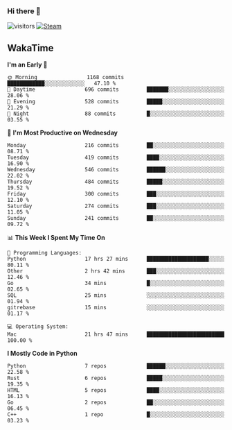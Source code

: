 ### Hi there 👋

![visitors](https://visitor-badge.glitch.me/badge?page_id=zhourunlai)
[![Steam](https://img.shields.io/badge/dynamic/json?url=https%3A%2F%2Fapi.swo.moe%2Fstats%2Fsteamgames%2F76561198285156854&query=count&color=0b1a37&label=Steam&labelColor=134375&logo=steam&suffix=+games&cacheSeconds=3600)](http://steamcommunity.com/profiles/76561198285156854)

## WakaTime
<!--START_SECTION:waka-->
**I'm an Early 🐤** 

```text
🌞 Morning                1168 commits        ████████████░░░░░░░░░░░░░   47.10 % 
🌆 Daytime                696 commits         ███████░░░░░░░░░░░░░░░░░░   28.06 % 
🌃 Evening                528 commits         █████░░░░░░░░░░░░░░░░░░░░   21.29 % 
🌙 Night                  88 commits          █░░░░░░░░░░░░░░░░░░░░░░░░   03.55 % 
```
📅 **I'm Most Productive on Wednesday** 

```text
Monday                   216 commits         ██░░░░░░░░░░░░░░░░░░░░░░░   08.71 % 
Tuesday                  419 commits         ████░░░░░░░░░░░░░░░░░░░░░   16.90 % 
Wednesday                546 commits         ██████░░░░░░░░░░░░░░░░░░░   22.02 % 
Thursday                 484 commits         █████░░░░░░░░░░░░░░░░░░░░   19.52 % 
Friday                   300 commits         ███░░░░░░░░░░░░░░░░░░░░░░   12.10 % 
Saturday                 274 commits         ███░░░░░░░░░░░░░░░░░░░░░░   11.05 % 
Sunday                   241 commits         ██░░░░░░░░░░░░░░░░░░░░░░░   09.72 % 
```


📊 **This Week I Spent My Time On** 

```text
💬 Programming Languages: 
Python                   17 hrs 27 mins      ████████████████████░░░░░   80.11 % 
Other                    2 hrs 42 mins       ███░░░░░░░░░░░░░░░░░░░░░░   12.46 % 
Go                       34 mins             █░░░░░░░░░░░░░░░░░░░░░░░░   02.65 % 
SQL                      25 mins             ░░░░░░░░░░░░░░░░░░░░░░░░░   01.94 % 
gitrebase                15 mins             ░░░░░░░░░░░░░░░░░░░░░░░░░   01.17 % 

💻 Operating System: 
Mac                      21 hrs 47 mins      █████████████████████████   100.00 % 
```

**I Mostly Code in Python** 

```text
Python                   7 repos             ██████░░░░░░░░░░░░░░░░░░░   22.58 % 
Rust                     6 repos             █████░░░░░░░░░░░░░░░░░░░░   19.35 % 
HTML                     5 repos             ████░░░░░░░░░░░░░░░░░░░░░   16.13 % 
Go                       2 repos             ██░░░░░░░░░░░░░░░░░░░░░░░   06.45 % 
C++                      1 repo              █░░░░░░░░░░░░░░░░░░░░░░░░   03.23 % 
```




<!--END_SECTION:waka-->
